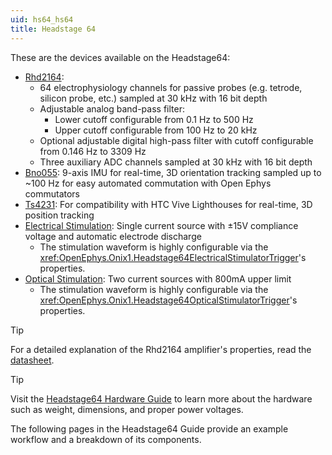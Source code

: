 ```yaml
---
uid: hs64_hs64
title: Headstage 64
---
```


These are the devices available on the Headstage64:

- [Rhd2164](xref:hs64_rhd2164):
    - 64 electrophysiology channels for passive probes (e.g. tetrode, silicon probe, etc.) sampled at 30 kHz with 16 bit depth
    - Adjustable analog band-pass filter:
      - Lower cutoff configurable from 0.1 Hz to 500 Hz
      - Upper cutoff configurable from 100 Hz to 20 kHz
    - Optional adjustable digital high-pass filter with cutoff configurable from 0.146 Hz to 3309 Hz
    - Three auxiliary ADC channels sampled at 30 kHz with 16 bit depth
- [Bno055](xref:hs64_bno055): 9-axis IMU for real-time, 3D orientation tracking sampled up to ~100 Hz for easy automated commutation with Open Ephys commutators
- [Ts4231](xref:hs64_ts4231): For compatibility with HTC Vive Lighthouses for real-time, 3D position tracking
- [Electrical Stimulation](xref:hs64_estim): Single current source with ±15V compliance voltage and automatic electrode discharge
    - The stimulation waveform is highly configurable via the <xref:OpenEphys.Onix1.Headstage64ElectricalStimulatorTrigger>'s properties.
- [Optical Stimulation](xref:hs64_ostim): Two current sources with 800mA upper limit
    - The stimulation waveform is highly configurable via the <xref:OpenEphys.Onix1.Headstage64OpticalStimulatorTrigger>'s properties.

> [!TIP]
> For a detailed explanation of the Rhd2164 amplifier's properties, read the [datasheet](https://intantech.com/files/Intan_RHD2164_datasheet.pdf). 

> [!TIP]
> Visit the [Headstage64 Hardware Guide](https://open-ephys.github.io/onix-docs/Hardware%20Guide/Headstages/headstage-64/index.html) to learn more about the hardware such as weight, dimensions, and proper power voltages.

The following pages in the Headstage64 Guide provide an example workflow and a
breakdown of its components.
